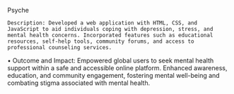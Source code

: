 Psyche

	Description: Developed a web application with HTML, CSS, and JavaScript to aid individuals coping with depression, stress, and mental health concerns. Incorporated features such as educational resources, self-help tools, community forums, and access to professional counseling services.
•	Outcome and Impact: Empowered global users to seek mental health support within a safe and accessible online platform. Enhanced awareness, education, and community engagement, fostering mental well-being and combating stigma associated with mental health.
